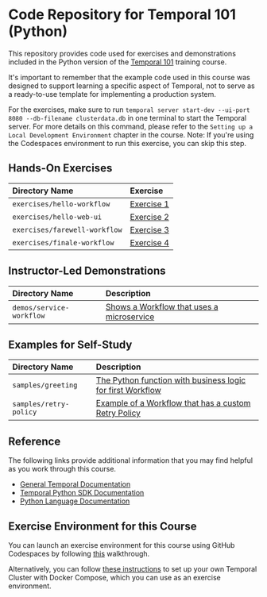 # Code Repository for Temporal 101 (Python)
This repository provides code used for exercises and demonstrations
included in the Python version of the 
[Temporal 101](https://learn.temporal.io/courses/temporal_101) 
training course.

It's important to remember that the example code used in this course was designed to support learning a specific aspect of Temporal, not to serve as a ready-to-use template for implementing a production system.

For the exercises, make sure to run `temporal server start-dev --ui-port 8080 --db-filename clusterdata.db` in one terminal to start the Temporal server. For more details on this command, please refer to the `Setting up a Local Development Environment` chapter in the course. Note: If you're using the Codespaces environment to run this exercise, you can skip this step.

## Hands-On Exercises

Directory Name                | Exercise
:---------------------------- | :----------------------------
`exercises/hello-workflow`    | [Exercise 1](exercises/hello-workflow/README.md)
`exercises/hello-web-ui`      | [Exercise 2](exercises/hello-web-ui/README.md)
`exercises/farewell-workflow` | [Exercise 3](exercises/farewell-workflow/README.md)
`exercises/finale-workflow`   | [Exercise 4](exercises/finale-workflow/README.md)


## Instructor-Led Demonstrations
Directory Name                         | Description
:------------------------------------- | :----------------------------------------------------------------------------------
`demos/service-workflow`                | [Shows a Workflow that uses a microservice](demos/service-workflow)



## Examples for Self-Study
Directory Name                         | Description
:------------------------------------- | :----------------------------------------------------------------------------------
`samples/greeting`                     | [The Python function with business logic for first Workflow](samples/greeting)
`samples/retry-policy`                 | [Example of a Workflow that has a custom Retry Policy](samples/retry-policy)


## Reference
The following links provide additional information that you may find helpful as you work through this course.
* [General Temporal Documentation](https://docs.temporal.io/)
* [Temporal Python SDK Documentation](https://python.temporal.io/)
* [Python Language Documentation](https://docs.python.org/3/)


## Exercise Environment for this Course
You can launch an exercise environment for this course using GitHub Codespaces by 
following [this](codespaces.md) walkthrough.

Alternatively, you can follow 
[these instructions](https://learn.temporal.io/getting_started/python/dev_environment/) to 
set up your own Temporal Cluster with Docker Compose, which you can use as an 
exercise environment.
